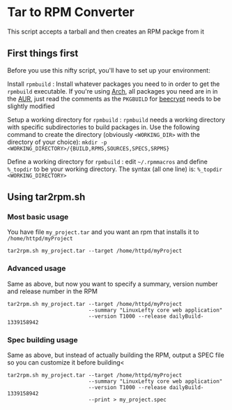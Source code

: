 Tar to RPM Converter
=====================

This script accepts a tarball and then creates an RPM packge from it

First things first
------------------

Before you use this nifty script, you'll have to set up your environment:

Install `rpmbuild`
:   Install whatever packages you need to in order to get the `rpmbuild` executable. If you're using [Arch][], all packages you need are in in the [AUR][], just read the comments as the `PKGBUILD` for [beecrypt][] needs to be slightly modified

Setup a working directory for `rpmbuild`
:   `rpmbuild` needs a working directory with specific subdirectories to build packages in. Use the following command to create the directory (obviously `<WORKING_DIR>` with the directory of your choice): `mkdir -p <WORKING_DIRECTORY>/{BUILD,RPMS,SOURCES,SPECS,SRPMS}`

Define a working directory for `rpmbuild`
:   edit `~/.rpmmacros` and define `%_topdir` to be your working directory. The syntax (all one line) is: `%_topdir <WORKING_DIRECTORY>`


[Arch]: wp:Arch_Linux
[AUR]: http://aur.archlinux.org/
[beecrypt]: http://aur.archlinux.org/packages.php?ID=16387

Using tar2rpm.sh
----------------

### Most basic usage ###

You have file `my_project.tar` and you want an rpm that installs it to `/home/httpd/myProject`

    tar2rpm.sh my_project.tar --target /home/httpd/myProject

### Advanced usage ###

Same as above, but now you want to specify a summary, version number and release number in the RPM

    tar2rpm.sh my_project.tar --target /home/httpd/myProject
                              --summary "LinuxLefty core web application"
                              --version T1000 --release dailyBuild-1339158942

### Spec building usage ###

Same as above, but instead of actually building the RPM, output a SPEC file so you can customize it before building<

    tar2rpm.sh my_project.tar --target /home/httpd/myProject
                              --summary "LinuxLefty core web application"
                              --version T1000 --release dailyBuild-1339158942
                              --print > my_project.spec
